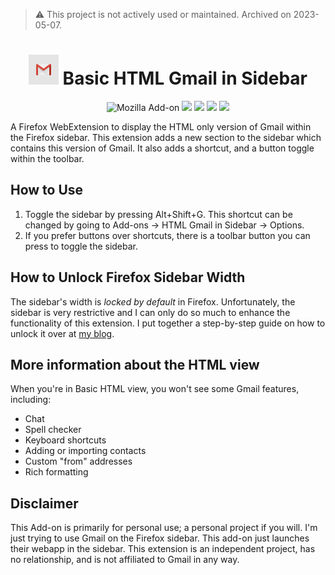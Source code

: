 >⚠️ This project is not actively used or maintained. Archived on 2023-05-07.

<h1 align=center><img src="/icons/48x48.png" /> Basic HTML Gmail in Sidebar</h1>

<p align=center>
<img alt="Mozilla Add-on" src="https://img.shields.io/amo/v/%7Bd27465f8-080f-46b6-92b0-9aa8931fa0c9%7D?style=for-the-badge">
<img src="https://img.shields.io/amo/rating/%7Bd27465f8-080f-46b6-92b0-9aa8931fa0c9%7D?style=for-the-badge" />
<img src="https://img.shields.io/amo/dw/%7Bd27465f8-080f-46b6-92b0-9aa8931fa0c9%7D?style=for-the-badge" />
<img src="https://img.shields.io/amo/users/%7Bd27465f8-080f-46b6-92b0-9aa8931fa0c9%7D?style=for-the-badge" />
<img src="https://img.shields.io/github/license/datastring/firefox-telegram-in-sidebar?style=for-the-badge" />
</p>

A Firefox WebExtension to display the HTML only version of Gmail within the Firefox sidebar. This extension adds a new section to the sidebar which contains this version of Gmail. It also adds a shortcut, and a button toggle within the toolbar.

## How to Use

1. Toggle the sidebar by pressing Alt+Shift+G. This shortcut can be changed by going to Add-ons -> HTML Gmail in Sidebar -> Options.
2. If you prefer buttons over shortcuts, there is a toolbar button you can press to toggle the sidebar.

## How to Unlock Firefox Sidebar Width

The sidebar's width is *locked by default* in Firefox. Unfortunately, the sidebar is very restrictive and I can only do so much to enhance the functionality of this extension. I put together a step-by-step guide on how to unlock it over at [my blog](https://stressed.dev/unlock-max-width-of-firefoxs-sidebar/).

## More information about the HTML view

When you're in Basic HTML view, you won't see some Gmail features, including:

- Chat
- Spell checker
- Keyboard shortcuts
- Adding or importing contacts
- Custom "from" addresses
- Rich formatting

## Disclaimer

This Add-on is primarily for personal use; a personal project if you will. I'm just trying to use Gmail on the Firefox sidebar. This add-on just launches their webapp in the sidebar. This extension is an independent project, has no relationship, and is not affiliated to Gmail in any way.
